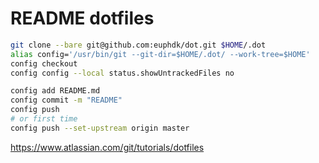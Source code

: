 # README dotfiles

```bash
git clone --bare git@github.com:euphdk/dot.git $HOME/.dot
alias config='/usr/bin/git --git-dir=$HOME/.dot/ --work-tree=$HOME'
config checkout
config config --local status.showUntrackedFiles no
```

```bash
config add README.md
config commit -m "README"
config push
# or first time
config push --set-upstream origin master
```


<https://www.atlassian.com/git/tutorials/dotfiles>
